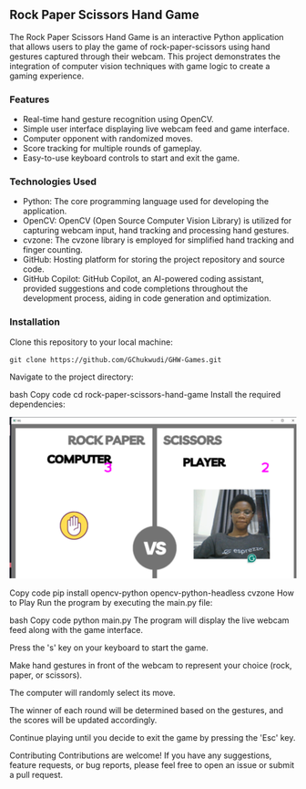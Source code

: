 ## Rock Paper Scissors Hand Game

The Rock Paper Scissors Hand Game is an interactive Python application that allows users to play the game of rock-paper-scissors using hand gestures captured through their webcam. This project demonstrates the integration of computer vision techniques with game logic to create a gaming experience.

### Features

- Real-time hand gesture recognition using OpenCV.
- Simple user interface displaying live webcam feed and game interface.
- Computer opponent with randomized moves.
- Score tracking for multiple rounds of gameplay.
- Easy-to-use keyboard controls to start and exit the game.

### Technologies Used

* Python: The core programming language used for developing the application.
* OpenCV: OpenCV (Open Source Computer Vision Library) is utilized for capturing webcam input, hand tracking and processing hand gestures.
* cvzone: The cvzone library is employed for simplified hand tracking and finger counting.
* GitHub: Hosting platform for storing the project repository and source code.
* GitHub Copilot: GitHub Copilot, an AI-powered coding assistant, provided suggestions and code completions throughout the development process, aiding in code generation and optimization.

### Installation

Clone this repository to your local machine:

```
git clone https://github.com/GChukwudi/GHW-Games.git
```

Navigate to the project directory:

bash
Copy code
cd rock-paper-scissors-hand-game
Install the required dependencies:

![alt text](<2024-03-12 (1).png>)

Copy code
pip install opencv-python opencv-python-headless cvzone
How to Play
Run the program by executing the main.py file:

bash
Copy code
python main.py
The program will display the live webcam feed along with the game interface.

Press the 's' key on your keyboard to start the game.

Make hand gestures in front of the webcam to represent your choice (rock, paper, or scissors).

The computer will randomly select its move.

The winner of each round will be determined based on the gestures, and the scores will be updated accordingly.

Continue playing until you decide to exit the game by pressing the 'Esc' key.

Contributing
Contributions are welcome! If you have any suggestions, feature requests, or bug reports, please feel free to open an issue or submit a pull request.
